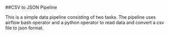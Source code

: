 ##CSV to JSON Pipeline

This is a simple data pipeline consisting of two tasks. The pipeline uses airflow bash operator
and a python operator to read data and convert a csv file to json format.